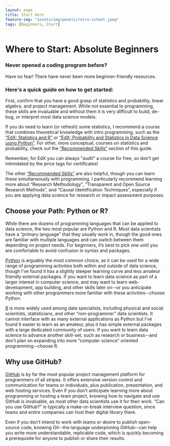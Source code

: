```yaml
---
layout: page
title: Start Here
feature-img: "assets/img/pexels/retro-school.jpeg"
tags: [Beginners, Start]
---
```


# Where to Start: Absolute Beginners

### Never opened a coding program before? 
Have no fear! There have never been more beginner-friendly resources. 

### Here's a quick guide on how to get started:

First, confirm that you have a good grasp of statistics and probability, linear algebra, and project management. While not essential to programming, these skills are invaluable and without them it is very difficult to build, de-bug, or interpret most data science models. 

If you do need to learn (or refresh) some statistics, I recommend a course that combines theoretical knowledge with intro programming, such as the [“EdX: Statistics and R”](https://www.edx.org/course/statistics-and-r) or [“EdX: Probability and Statistics in Data Science using Python”](https://www.edx.org/course/probability-and-statistics-in-data-science-using-python-0). For other, more conceptual, courses on statistics and probability, check out the [“Recommended Skills”](https://github.com/Data-Scholars-Discovery-Guide/Recommended_Skills) section of this guide.

Remember, for EdX you can always "audit" a course for free, so don't get intimidated by the price tags for certificates!

The other [“Recommended Skills”](https://github.com/Data-Scholars-Discovery-Guide/Recommended_Skills) are also helpful, though you can learn these simultaneously with programming. I particularly recommend learning more about “Research Methodology”, “Transparent and Open Source Research Methods”, and “Causal Identification Techniques”, especially if you are applying data science for research or impact assessment purposes.

## Choose your Path: Python or R?

While there are dozens of programming languages that can be applied to data science, the two most popular are Python and R. Most data scientists have a “primary language” that they usually work in, though the good ones are familiar with multiple languages and can switch between them depending on project needs. For beginners, it’s best to pick one until you are comfortable to avoid confusion in syntax and packages.

[Python](https://github.com/Data-Scholars-Discovery-Guide/Python_and_Anaconda) is arguably the most common choice, as it can be used for a wide range of programming activities both within and outside of data science, though I’ve found it has a slightly steeper learning curve and less amateur friendly external packages. If you want to learn data science as part of a larger interest in computer science, and may want to learn web-development, app building, and other skills later on--or you anticipate working with other programmers more familiar with these activities--choose Python.

[R](https://github.com/Data-Scholars-Discovery-Guide/R_and_RStudio) is more widely used among data specialists, including physical and social scientists, statisticians, and other “non-programmer” data scientists. It cannot interface with as many external applications as Python but I’ve found it easier to learn as an amateur, plus it has simple external packages with a large dedicated community of users. If you want to learn data science to advance another skill-set, such as research or business--and don’t plan on expanding into more “computer science” oriented programming--choose R. 

## Why use GitHub?

[GitHub](https://github.com/Data-Scholars-Discovery-Guide/Git_and_GitHub) is by far the most popular project management platform for programmers of all stripes. It offers extensive version control and communication for teams or individuals, plus publication, presentation, and web hosting services. Even if you don’t anticipate learning more about programming or hosting a team project, knowing how to navigate and use GitHub is invaluable, as most other data scientists use it for their work. “Can you use GitHub?” is typically a make-or-break interview question, since teams and entire companies can host their digital library there.

Even if you don’t intend to work with teams or desire to publish open-source code, knowing Git--the language underpinning GitHub--can help you write more understandable, replicable code, which is quickly becoming a prerequisite for anyone to publish or share their results.

